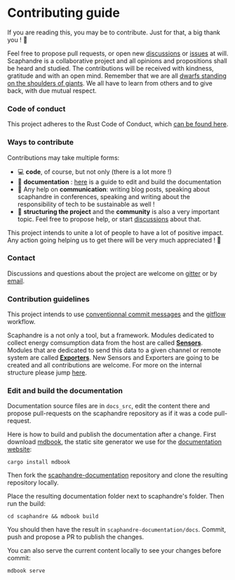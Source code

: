 # Contributing guide

If you are reading this, you may be  to contribute. Just for that, a big thank you ! 👏

Feel free to propose pull requests, or open new [discussions](https://github.com/hubblo-org/scaphandre/discussions) or [issues](https://github.com/hubblo-org/scaphandre/issues) at will. Scaphandre is a collaborative project and all opinions and propositions shall be heard and studied. The contributions will be received with kindness, gratitude and with an open mind. Remember that we are all [dwarfs standing on the shoulders of giants](https://en.wikipedia.org/wiki/Standing_on_the_shoulders_of_giants). We all have to learn from others and to give back, with due mutual respect.
### Code of conduct

This project adheres to the Rust Code of Conduct, which [can be found here](https://www.rust-lang.org/conduct.html).
### Ways to contribute

Contributions may take multiple forms:
- 💻 **code**, of course, but not only (there is a lot more !)
- 📖 **documentation** : [here](#edit-and-build-the-documentation) is a guide to edit and build the documentation
- 🎤 Any help on **communication**: writing blog posts, speaking about scaphandre in conferences, speaking and writing about the responsibility of tech to be sustainable as well !
- 🧬 **structuring the project** and the **community** is also a very important topic. Feel free to propose help, or start [discussions](https://github.com/hubblo-org/scaphandre/discussions) about that.

This project intends to unite a lot of people to have a lot of positive impact. Any action going helping us to get there will be very much appreciated ! 🎉
### Contact

Discussions and questions about the project are welcome on [gitter](https://gitter.im/hubblo-org/scaphandre?utm_source=badge&utm_medium=badge&utm_campaign=pr-badge&utm_content=badge) or by [email](mailto://bpetit@hubblo.org?Subject=About%20Scaphandre).
### Contribution guidelines

This project intends to use [conventionnal commit messages](https://conventionalcommits.org/) and the [gitflow](https://nvie.com/posts/a-successful-git-branching-model/) workflow.

Scaphandre is a not only a tool, but a framework. Modules dedicated to collect energy comsumption data from the host are called [**Sensors**](docs/sensors).
Modules that are dedicated to send this data to a given channel or remote system are called [**Exporters**](docs/exporters). New Sensors and Exporters are going to be created and all contributions are welcome. For more on the internal structure please jump [here](explanations/internal-structure.md).

### Edit and build the documentation

Documentation source files are in `docs_src`, edit the content there and propose pull-requests on the scaphandre repository as if it was a code pull-request.

Here is how to build and publish the documentation after a change. First download [mdbook](https://github.com/rust-lang/mdBook), the static site generator we use for the [documentation website](https://hubblo-org.github.io/scaphandre-documentation):

    cargo install mdbook

Then fork the [scaphandre-documentation](https://github.com/hubblo-org/scaphandre-documentation) repository and clone the resulting repository locally.

Place the resulting documentation folder next to scaphandre's folder. Then run the build:

    cd scaphandre && mdbook build

You should then have the result in `scaphandre-documentation/docs`. Commit, push and propose a PR to publish the changes.

You can also serve the current content locally to see your changes before commit:

    mdbook serve
